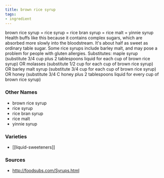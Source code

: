 ```yaml
---
title: brown rice syrup
tags:
- ingredient
---
```

brown rice syrup = rice syrup = rice bran syrup = rice malt = yinnie syrup Health buffs like this because it contains complex sugars, which are absorbed more slowly into the bloodstream. It's about half as sweet as ordinary table sugar. Some rice syrups include barley malt, and may pose a problem for people with gluten allergies. Substitutes: maple syrup (substitute 3/4 cup plus 2 tablespoons liquid for each cup of brown rice syrup) OR molasses (substitute 1/2 cup for each cup of brown rice syrup) OR barley malt syrup (substitute 3/4 cup for each cup of brown rice syrup) OR honey (substitute 3/4 C honey plus 2 tablespoons liquid for every cup of brown rice syrup)

### Other Names

* brown rice syrup
* rice syrup
* rice bran syrup
* rice malt
* yinnie syrup

### Varieties

* [[liquid-sweeteners]]

### Sources
* http://foodsubs.com/Syrups.html
